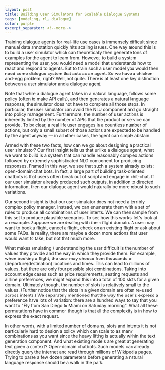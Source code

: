 ```yaml
---
layout: post
title: Building User Simulators for Scalable Dialogue Systems
tags: [modeling, rl, dialogue]
color: purple
excerpt_separator: <!--more-->
---
```


Training dialogue agents for real-life use cases is immensely difficult since manual data annotation quickly hits scaling issues.  One way around this is to build a user simulator which can theoretically then generate tons of examples for the agent to learn from.  However, to build a system representing the user, you would need a model that understands how to react and respond to agents.  But to train such a user model you would then need some dialogue system that acts as an agent.  So we have a chicken-and-egg problem, right?  Well, not quite.  There is at least one key distinction between a user simulator and a dialogue agent.
 <!--more-->

Note that while a dialogue agent takes in a natural language, follows some policy (often to make API calls), and then generates a natural language response, the simulator does not have to complete all those steps.  In particular, the user simulator can avoid the NLU component and go straight into policy management.  Furthermore, the number of user actions is inherently limited by the number of APIs that the product or service can provide.  To be clear, a real life user engages in a countless number of actions, but only a small subset of those actions are expected to be handled by the agent anyway — in all other cases, the agent can simply abstain.

Armed with these two facts, how can we go about designing a practical user simulator? Our first insight tells us that unlike a dialogue agent, what we want to build is a system that can handle reasonably complex actions followed by extremely sophisticated NLG component for producing responses.  Framed in this way, we see that such a system already exists: open-domain chat bots.  In fact, a large part of building task-oriented chatbots is that users often break out of script and engage in chit-chat.  If our user simulator already produced such outputs, in addition to directed information, then our dialogue agent would naturally be more robust to such variations.

Our second insight is that our user simulator does not need a terribly complex policy manager.  Instead, we can enumerate them with a set of rules to produce all combinations of user intents.  We can then sample from this set to produce plausible scenarios.  To see how this works, let's look at an example.  Suppose we are dealing with the a flight domain.  A user may want to book a flight, cancel a flight, check on an existing flight or ask about some FAQs.  In reality, there are maybe a dozen more actions that user would want to take, but not that much more.

What makes emulating / understanding the user difficult is the number of values they provide and the way in which they provide them.  For example, when booking a flight, the user may choose from thousands of (departure/destination) locations and times.  This can lead to millions of values, but there are only four possible slot combinations.  Taking into account edge cases such as price requirements, seating requests and airline preferences, we might expand this into a total of 100 slots for a given domain.  Ultimately though, the number of slots is relatively small to the values.  (Further notice that the slots in a given domain are often re-used across intents.)   We separately mentioned that the way the user's express a preference have lots of variation: there are a hundred ways to say that you want to "Fly from San Diego to Miami on Saturday morning".  What all these permutations have in common though is that all the complexity is in how to express the exact request.

In other words, with a limited number of domains, slots and intents it is not particularly hard to design a policy which can scale to as many combinations as you want since the heavy lifting is actually within the text generation component.  And what existing models are great at generating text given a context?  Open-domain chatbots.  Such models can already directly query the internet and read through millions of Wikipedia pages.  Trying to parse a few dozen parameters before generating a natural language response should be a walk in the park.


